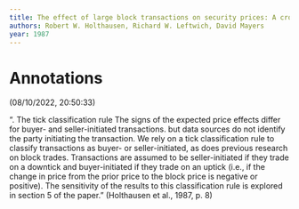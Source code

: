 ```yaml
---
title: The effect of large block transactions on security prices: A cross-sectional analysis
authors: Robert W. Holthausen, Richard W. Leftwich, David Mayers
year: 1987
---
```

# Annotations  
(08/10/2022, 20:50:33)

“. The tick classification rule The signs of the expected price effects differ for buyer- and seller-initiated transactions. but data sources do not identify the party initiating the transaction. We rely on a tick classification rule to classify transactions as buyer- or seller-initiated, as does previous research on block trades. Transactions are assumed to be seller-initiated if they trade on a downtick and buyer-initiated if they trade on an uptick (i.e., if the change in price from the prior price to the block price is negative or positive). The sensitivity of the results to this classification rule is explored in section 5 of the paper.” (Holthausen et al., 1987, p. 8)
